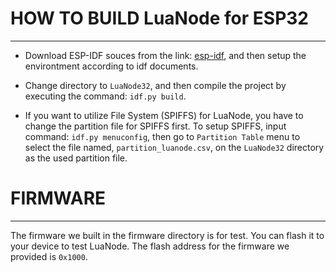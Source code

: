 # HOW TO BUILD LuaNode for ESP32
---------------------------------

* Download ESP-IDF souces from the link: [esp-idf](https://github.com/espressif/esp-idf), and then setup the environtment according to idf documents.

* Change directory to `LuaNode32`, and then compile the project by executing the command: `idf.py build`.

* If you want to utilize File System (SPIFFS) for LuaNode, you have to change the partition file for SPIFFS first. To setup SPIFFS, input command: `idf.py menuconfig`, then go to `Partition Table` menu to select the file named, `partition_luanode.csv`, on the `LuaNode32` directory as the used partition file.

# FIRMWARE
---------------------------------

The firmware we built in the firmware directory is for test. You can flash it 
to your device to test LuaNode. The flash address for the firmware we provided
is `0x1000`.
